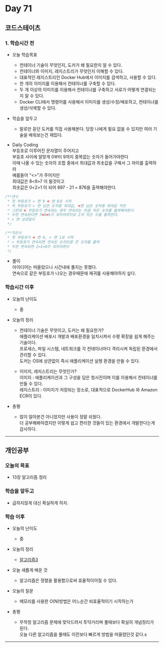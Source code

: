 # Day 71

## 코드스테이츠

### 1. 학습시간 전
* 오늘 학습목표

    - 컨테이너 기술이 무엇인지, 도커가 왜 필요한지 알 수 있다.
    - 컨테이너와 이미지, 레지스트리가 무엇인지 이해할 수 있다.
    - 대표적인 레지스트리인 Docker Hub에서 이미지를 검색하고, 사용할 수 있다.
    - 한 개의 이미지를 이용해서 컨테이너를 구축할 수 있다.
    - 두 개 이상의 이미지를 이용해서 컨테이너를 구축하고 서로가 어떻게 연결되는지 알 수 있다.
    - Docker CLI에서 명령어를 사용해서 이미지를 생성/수정/배포하고, 컨테이너를 생성/삭제할 수 있다.

* 학습을 앞두고

    - 말로만 듣던 도커를 직접 사용해본다. 당장 나에게 필요 없을 수 있지만 여러 기술을 배워보는건 재밌다.

* Daily Coding  
부등호로 이루어진 문자열이 주어지고  
부등호 사이에 알맞게 0부터 9까지 중복없는 숫자가 들어가야한다  
이때 나올 수 있는 숫자의 조합 중에서 최대값과 최솟값을 구해서 그 차이를 출력하라  
예를들어 "<>"가 주어지만  
최대값은 8<9>7 이 될것이고  
최솟값은 0<2>1 이 되어 897 - 21 = 876을 출력해야한다.
```java
/**큰수
 * 첫 부등호가 > 면 9 < 면 8로 시작
 * 즉 부등호가 > 면 남은 숫자중 최대값, <면 남은 숫자중 최대값 직전
 * 그런데 < 부등호가 연속되는 경우 연속되는 만큼 적은 숫자를 출력해야한다
 * 두번 연속된다면 7<8<9가 되어야하므로 2개 작은 수를 출력한다.
 * > 면 상관없다
 */

/**작은수
 * 첫 부등호가 < 면 0, > 면 1로 시작
 * > 부등호가 연속되면 연속된 숫자만큼 큰 숫자를 출력
 * 두번 연속되면 2>1>0이 되어야한다
 */
```  
* 풀이  
아이디어는 떠올랐으나 시간내에 풀지는 못했다.  
연속으로 같은 부등호가 나오는 경우때문에 재귀를 사용해야하지 싶다.

### 학습시간 이후
* 오늘의 난이도

    - 중
* 오늘의 정리
    - 컨테이너 기술은 무엇이고, 도커는 왜 필요한가?  
    애플리케이션 배포시 개발과 배포환경을 일치시켜서 수평 확장을 쉽게 해주는 기술이다.  
    프로세스, 파일 시스템, 네트워크를 각 컨테이너마다 격리시켜 독립된 환경에서 관리할 수 있다.  
    도커는 OS에 상관없이 즉시 애플리케이션 실행 환경을 만들 수 있다. 

    - 이미지, 레지스트리는 무엇인가?  
    이미지 : 애플리케이션과 그 구성을 담은 청사진이며 이를 이용해서 컨테이너를 만들 수 있다.  
    레지스트리 : 이미지가 저장되는 장소로, 대표적으로 DockerHub 와 Amazon ECR이 있다. 

* 총평 

    - 많이 알아본건 아니었지만 사용이 정말 쉬웠다.  
    더 공부해봐야겠지만 이렇게 쉽고 편리한 것들이 있는 환경에서 개발한다는게 감사하다.
---
## 개인공부  

### 오늘의 목표
- 13장 알고리즘 정리

### 학습을 앞두고

- 급하지않게 대신 확실하게 하자.

### 학습 이후
* 오늘의 난이도

    - 중
* 오늘의 정리

    - [알고리즘3](/Book/A_Commom-sense_Guide_To_Data_Structures_And_Algorithms/13_Recursion_3.md)
* 오늘 새롭게 배운 것

    - 알고리즘은 정렬을 활용함으로써 효율적이어질 수 있다.

* 오늘의 질문

    - 메모리를 사용한 O(N)방법은 어느순간 비효율적이기 시작하는가

* 총평 

    - 무작정 알고리즘 문제에 맞닥드려서 투닥거리며 풀때보다 확실히 개념정리가 된다.  
    오늘 다른 알고리즘을 풀때도 이전보다 빠르게 방법을 떠올렸던것 같다.s
---